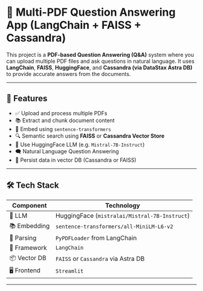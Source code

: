 # 📄 Multi-PDF Question Answering App (LangChain + FAISS + Cassandra)

This project is a **PDF-based Question Answering (Q&A)** system where you can upload multiple PDF files and ask questions in natural language. It uses **LangChain**, **FAISS**, **HuggingFace**, and **Cassandra (via DataStax Astra DB)** to provide accurate answers from the documents.

---

## 🚀 Features

- ✅ Upload and process multiple PDFs
- 📚 Extract and chunk document content
- 🧠 Embed using `sentence-transformers`
- 🔍 Semantic search using **FAISS** or **Cassandra Vector Store**
- 🤖 Use HuggingFace LLM (e.g. `Mistral-7B-Instruct`)
- 🗨️ Natural Language Question Answering
- 💾 Persist data in vector DB (Cassandra or FAISS)

---

## 🛠️ Tech Stack

| Component      | Technology                          |
| -------------- | ----------------------------------- |
| 🧠 LLM         | HuggingFace (`mistralai/Mistral-7B-Instruct`) |
| 📚 Embedding   | `sentence-transformers/all-MiniLM-L6-v2` |
| 🧾 Parsing     | `PyPDFLoader` from LangChain         |
| 🔗 Framework   | `LangChain`                         |
| 📦 Vector DB   | `FAISS` or `Cassandra` via Astra DB |
| 🖥️ Frontend    | `Streamlit`                         |

---
